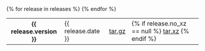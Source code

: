 <div class="releases indent">
  <table>
    {% for release in releases %}
      <tr class="{% cycle package: 'odd', 'even' %}">
        <th>{{ release.version }}</th>
        <td>{{ release.date }}</td>
        <td><a href="https://github.com/openslide/{{ package }}/releases/download/v{{ release.version }}/{{ package }}-{{ release.version }}.tar.gz">tar.gz</a></td>
        <td>
          {% if release.no_xz == null %}
            <a href="https://github.com/openslide/{{ package }}/releases/download/v{{ release.version }}/{{ package }}-{{ release.version }}.tar.xz">tar.xz</a>
          {% endif %}
        </td>
      </tr>
    {% endfor %}
  </table>
</div>

